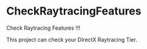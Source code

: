 # CheckRaytracingFeatures
Check Raytracing Features !!!

This project can check your DirectX Raytracing Tier.